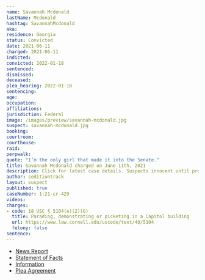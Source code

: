 ```yaml
---
name: Savannah Mcdonald
lastName: Mcdonald
hashtag: SavannahMcdonald
aka:
residence: Georgia
status: Convicted
date: 2021-06-11
charged: 2021-06-11
indicted:
convicted: 2022-01-18
sentenced:
dismissed: 
deceased:
plea_hearing: 2022-01-18
sentencing:
age:
occupation:
affiliations:
jurisdiction: Federal
image: /images/preview/savannah-mcdonald.jpg
suspect: savannah-mcdonald.jpg
booking:
courtroom:
courthouse:
raid:
perpwalk:
quote: "I’m the only girl that made it into the Senate."
title: Savannah Mcdonald charged on June 11th, 2021
description: Click for latest case details. Suspects innocent until proven guilty.
author: seditiontrack
layout: suspect
published: true
caseNumber: 1:21-cr-429
videos:
charges:
- code: 18 USC § 5104(e)(2)(G)
  title: Parading, demonstrating or picketing in a Capitol building
  url: https://www.law.cornell.edu/uscode/text/40/5104
  felony: false
sentence:
---
```

- [News Report](https://www.emptywheel.net/2021/06/15/the-delayed-trespassing-charges-against-savanah-mcdonald-and-nolan-kidd/)
- [Statement of Facts](https://www.justice.gov/usao-dc/case-multi-defendant/file/1404531/download)
- [Information](https://www.justice.gov/usao-dc/case-multi-defendant/file/1410706/download)
- [Plea Agreement](https://extremism.gwu.edu/sites/g/files/zaxdzs2191/f/Savannah%20McDonald%20Plea%20Agreement.pdf)
